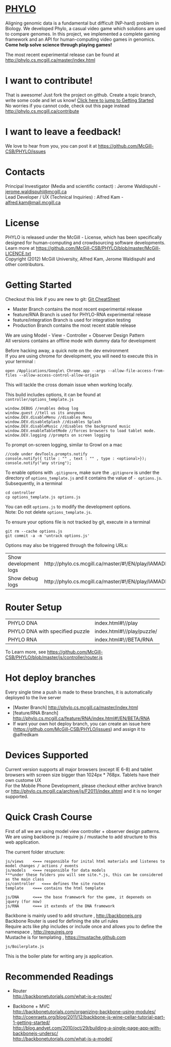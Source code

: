 <a href='http://phylo.cs.mcgill.ca'>PHYLO</a>
=====
Aligning genomic data is a fundamental but difficult (NP-hard) problem in Biology. We developed Phylo, a casual video game which solutions are used to compare genomes.  In this project, we implemented a complete gaming framework and an API for human-computing video games in genomics.  <b>Come help solve science through playing games!</b>

The most recent experimental release can be found at http://phylo.cs.mcgill.ca/master/index.html

I want to contribute!
=====
That is awesome! Just fork the project on github.  Create a topic branch, write some code and let us know! <a href='#getting-started'>Click here to jump to Getting Started</a><br>
No worries if you cannot code, check out this page instead http://phylo.cs.mcgill.ca/contribute

I want to leave a feedback!
=====
We love to hear from you, you can post it at https://github.com/McGill-CSB/PHYLO/issues

Contacts
=====
Principal Investigator (Media and scientific contact) : Jerome Waldispuhl - jerome.waldispuhl@mcgill.ca<br>
Lead Developer / UX (Technical Inquiries) : Alfred Kam - alfred.kam@mail.mcgill.ca

License
=====

PHYLO is released under the McGill - License, which has been specifically designed for human-computing and crowdsourcing software developments. Learn more at https://github.com/McGill-CSB/PHYLO/blob/master/McGill-LICENCE.txt<br>
Copyright (2012) McGill University, Alfred Kam, Jerome Waldispuhl and other contributors.

Getting Started
=====
Checkout this link if you are new to git: <a href='http://www.alfredkam.com/git-cheat-sheet/'>Git CheatSheet</a>
- Master Branch contains the most recent experimental release
- feature/RNA Branch is used for PHYLO-RNA experimental release
- feature/integration Branch is used for integration testing 
- Production Branch contains the most recent stable release

We are using Model - View - Controller + Observer Design Pattern<br>
All versions contains an offline mode with dummy data for development<br> 

Before hacking away, a quick note on the dev environment<br>
If you are using chrome for development, you will need to execute this in your terminal : 

	open /Applications/Google\ Chrome.app --args --allow-file-access-from-files --allow-access-control-allow-origin

This will tackle the cross domain issue when working locally. 

This build includes options, it can be found at `controller/options_template.js`

	window.DEBUG //enables debug log
	window.guest //tell us its anoymous
	window.DEV.disableMenu //disables Menu
	window.DEV.disableSplash //disables Splash 
	window.DEV.disableMusic //disables the background music
	window.DEV.enableTabletMode //forces browsers to load tablet mode.
	window.DEV.logging //prompts on screen logging

To prompt on-screen logging, similar to Growl on a mac

	//code under devTools.prompts.notify
	console.notify({ title : "" , text : "" , type : <optional>});
	console.notify("any string");

To enable options with `.gitignore`, make sure the `.gitignore` is under the directory of `options_template.js` and it contains the value of `- options.js`. Subsequently, in a terminal

	cd controller
	cp options_template.js options.js
	
You can edit `options.js` to modify the development options.<br>
Note: Do not delete `options_template.js`.

To ensure your options file is not tracked by git, execute in a terminal

	git rm --cache options.js
	git commit -a -m 'untrack options.js'

Options may also be triggered through the following URLs:
<table>
  <tr><td>Show development logs</td><td>http://phylo.cs.mcgill.ca/master/#!/EN/play/IAMADEV</td></tr>
  <tr><td>Show debug logs</td><td>http://phylo.cs.mcgill.ca/master/#!/EN/play/IAMADEV+DEBUG</td></tr>
</table>


Router Setup
====
<table>
  <tr><td>PHYLO DNA</td><td>index.html#!/<language>/play</td></tr>
  <tr><td>PHYLO DNA with specified puzzle</td><td>index.html#!/<language>/play/puzzle/<puzzle id></td></tr>
  <tr><td>PHYLO RNA</td><td>index.html#!/<langauge>/BETA/RNA</td><tr>
</table>
	
To Learn more, see https://github.com/McGill-CSB/PHYLO/blob/master/js/controller/router.js

Hot deploy branches
=====
Every single time a push is made to these branches, it is automatically deployed to the live server
- [Master Branch] http://phylo.cs.mcgill.ca/master/index.html
- [feature/RNA Branch] http://phylo.cs.mcgill.ca/feature/RNA/index.html#!/EN/BETA/RNA
- If want your own hot deploy branch, you can create an issue here (https://github.com/McGill-CSB/PHYLO/issues) and assign it to @alfredkam

Devices Supported
=====
Current version supports all major browsers (except IE 6-8) and tablet browsers with screen size bigger than 1024px * 768px.  Tablets have their own custome UX <br>
For the Mobile Phone Development, please checkout either archive branch or http://phylo.cs.mcgill.ca/archive/js/F2011/index.shtml and it is no longer supported.  

Quick Crash Course
=====

First of all we are using model view controller + observer design patterns.<br>
We are using backbone js / require js / mustache to add structure to this web application.

The current folder structure:

	js/views	<=== responsible for inital html materials and listenes to model changes / actions / events
	js/models 	<=== responsible for data models
	***under these folders you will see site.*.js, this can be considered as the main class 
	js/controller 	<=== defines the site routes
	template 	<=== contains the html template
	
	js/DNA		<=== the base framework for the game, it depeneds on jquery (for now)
	js/RNA		<=== it extends of the DNA framework
	
Backbone is mainly used to add structure , http://backbonejs.org <br>
Backbone Router is used for defining the site url rules<br>
Require acts like php includes or include once and allows you to define the namespace , http://requirejs.org<br> 
Mustache is for templating , https://mustache.github.com<br>

	js/Boilerplate.js

This is the boiler plate for writing any js application.


Recommended Readings
=====
- Router<br>
http://backbonetutorials.com/what-is-a-router/ <br>

- Backbone + MVC<br>
http://backbonetutorials.com/organizing-backbone-using-modules/ <br>
http://coenraets.org/blog/2011/12/backbone-js-wine-cellar-tutorial-part-1-getting-started/ <br>
http://blog.andyet.com/2010/oct/29/building-a-single-page-app-with-backbonejs-undersc/<br>
http://backbonetutorials.com/what-is-a-model/<br>
